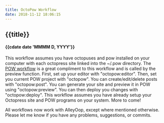 ```yaml
---
title: OctoPow Workflow
date: 2018-11-12 18:06:15
---
```

## {{title}}
#### {{cdate date 'MMMM D, YYYY'}}


This workflow assumes you have octopuses and pow installed on your computer with each octopress site linked into the ~/.pow directory. The [POW workflow](https://github.com/phallstrom/AlfredPow) is a great compliment to this workflow and is called by the preview function. First, set up your editor with "octopow:editor". Then, set you current POW project with "octopow". You can create/edit/delete posts with "octopow:post". You can generate your site and preview it in POW using "octopow:preview". You can then deploy you changes with "octopow:deploy". This workflow assumes you have already setup your Octopress site and POW programs on your system. More to come!

All workflows now work with AlleyOop, except where mentioned otherwise. Please let me know if you have any problems, suggestions, or commits.
